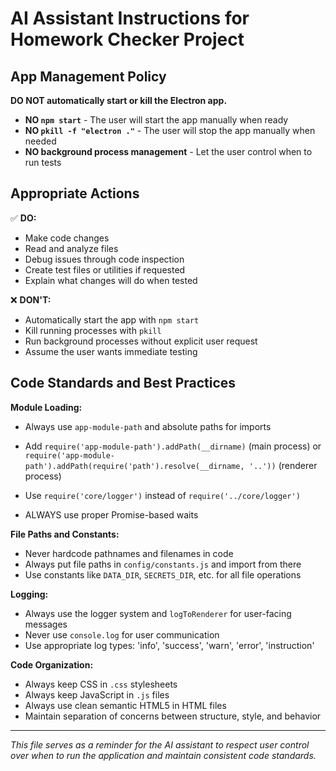 # AI Assistant Instructions for Homework Checker Project


## App Management Policy

**DO NOT automatically start or kill the Electron app.**

- **NO `npm start`** - The user will start the app manually when ready
- **NO `pkill -f "electron ."`** - The user will stop the app manually when needed
- **NO background process management** - Let the user control when to run tests

## Appropriate Actions

✅ **DO:**

- Make code changes
- Read and analyze files
- Debug issues through code inspection
- Create test files or utilities if requested
- Explain what changes will do when tested

❌ **DON'T:**

- Automatically start the app with `npm start`
- Kill running processes with `pkill`
- Run background processes without explicit user request
- Assume the user wants immediate testing


## Code Standards and Best Practices

**Module Loading:**

- Always use `app-module-path` and absolute paths for imports
- Add `require('app-module-path').addPath(__dirname)` (main process) or `require('app-module-path').addPath(require('path').resolve(__dirname, '..'))` (renderer process)
- Use `require('core/logger')` instead of `require('../core/logger')`

- ALWAYS use proper Promise-based waits

**File Paths and Constants:**

- Never hardcode pathnames and filenames in code
- Always put file paths in `config/constants.js` and import from there
- Use constants like `DATA_DIR`, `SECRETS_DIR`, etc. for all file operations

**Logging:**

- Always use the logger system and `logToRenderer` for user-facing messages
- Never use `console.log` for user communication
- Use appropriate log types: 'info', 'success', 'warn', 'error', 'instruction'

**Code Organization:**

- Always keep CSS in `.css` stylesheets
- Always keep JavaScript in `.js` files
- Always use clean semantic HTML5 in HTML files
- Maintain separation of concerns between structure, style, and behavior

---

_This file serves as a reminder for the AI assistant to respect user control over when to run the application and maintain consistent code standards._
